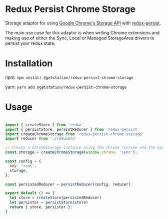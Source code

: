 # Redux Persist Chrome Storage

Storage adaptor for using [Google Chrome's Storage API](https://developer.chrome.com/apps/storage) with [redux-persist](https://github.com/rt2zz/redux-persist).

The main use case for this adaptor is when writing Chrome extensions and making use of either the Sync, Local or Managed StorageArea drivers to persist your redux state.

# Installation

npm: `npm install @getstation/redux-persist-chrome-storage`

yarn: `yarn add @getstation/redux-persist-chrome-storage`

# Usage

```javascript

import { createStore } from 'redux'
import { persistStore, persistReducer } from 'redux-persist'
import createChromeStorage from 'redux-persist-chrome-storage'
import reducer from './reducers'

// Create a ChromeStorage instance using the chrome runtime and the Sync StorageArea.
const storage = createChromeStorage(window.chrome, 'sync');

const config = {
  key: 'root',
  storage,
};

const persistedReducer = persistReducer(config, reducer);

export default () => {
  let store = createStore(persistedReducer)
  let persistor = persistStore(store)
  return { store, persistor };
}

```